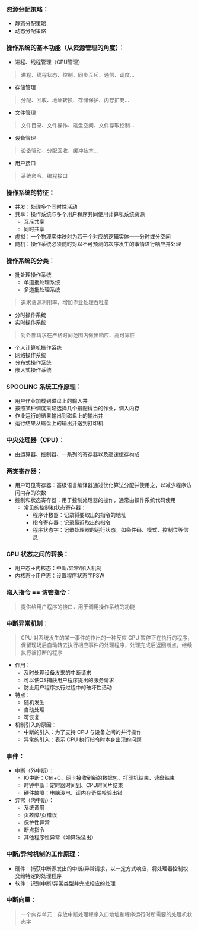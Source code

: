 ### 资源分配策略：
 - 静态分配策略
 - 动态分配策略

### 操作系统的基本功能（从资源管理的角度）：
 - 进程、线程管理（CPU管理）
 > 进程、线程状态、控制、同步互斥、通信、调度...
 - 存储管理
 > 分配、回收、地址转换、存储保护、内存扩充...
 - 文件管理
 > 文件目录、文件操作、磁盘空间、文件存取控制...
 - 设备管理
 > 设备驱动、分配回收、缓冲技术...
 - 用户接口
 > 系统命令、编程接口

### 操作系统的特征：
 - 并发：处理多个同时性活动
 - 共享：操作系统与多个用户程序共同使用计算机系统资源
    - 互斥共享
    - 同时共享
 - 虚拟：一个物理实体映射为若干个对应的逻辑实体——分时或分空间
 - 随机：操作系统必须随时对以不可预测的次序发生的事情进行响应并处理

### 操作系统的分类：
 - 批处理操作系统
    - 单道批处理系统
    - 多道批处理系统
 > 追求资源利用率，增加作业处理吞吐量
 - 分时操作系统
 - 实时操作系统
 > 对外部请求在严格时间范围内做出响应、高可靠性
 - 个人计算机操作系统
 - 网络操作系统
 - 分布式操作系统
 - 嵌入式操作系统
 
### SPOOLING 系统工作原理：
 - 用户作业加载到磁盘上的输入井
 - 按照某种调度策略选择几个搭配得当的作业，调入内存
 - 作业运行的结果输出到磁盘上的输出井
 - 运行结果从磁盘上的输出井送到打印机

### 中央处理器（CPU）：
 - 由运算器、控制器、一系列的寄存器以及高速缓存构成

### 两类寄存器：
 - 用户可见寄存器：高级语言编译器通过优化算法分配并使用之，以减少程序访问内存的次数
 - 控制和状态寄存器：用于控制处理器的操作，通常由操作系统代码使用
   - 常见的控制和状态寄存器：
      - 程序计数器：记录将要取出的指令的地址
      - 指令寄存器：记录最近取出的指令
      - 程序状态字：记录处理器的运行状态，如条件码、模式、控制位等信息

### CPU 状态之间的转换：
 - 用户态->内核态：中断/异常/陷入机制
 - 内核态->用户态：设置程序状态字PSW

### 陷入指令 == 访管指令：
 > 提供给用户程序的接口，用于调用操作系统的功能

### 中断异常机制：
 > CPU 对系统发生的某一事件的作出的一种反应
 > CPU 暂停正在执行的程序，保留现场后自动转去执行相应事件的处理程序，处理完成后返回断点，继续执行被打断的程序
 - 作用：
    - 及时处理设备发来的中断请求
    - 可以使OS捕获用户程序提出的服务请求
    - 防止用户程序执行过程中的破坏性活动
 - 特点：
    - 随机发生
    - 自动处理
    - 可恢复
 - 机制引入的原因：
    - 中断的引入：为了支持 CPU 与设备之间的并行操作
    - 异常的引入：表示 CPU 执行指令时本身出现的问题
    
### 事件：
 - 中断（外中断）：
    - IO中断：Ctrl+C、网卡接收到新的数据包、打印机结束、读盘结束
    - 时钟中断：定时器时间到、CPU时间片结束
    - 硬件故障：电脑没电、读内存奇偶校验出错
 - 异常（内中断）：
    - 系统调用
    - 页故障/页错误
    - 保护性异常
    - 断点指令
    - 其他程序性异常（如算法溢出）
    
### 中断/异常机制的工作原理：
 - 硬件：捕获中断源发出的中断/异常请求，以一定方式响应，将处理器控制权交给特定的处理程序
 - 软件：识别中断/异常类型并完成相应的处理

### 中断向量：
 > 一个内存单元：存放中断处理程序入口地址和程序运行时所需要的处理机状态字

